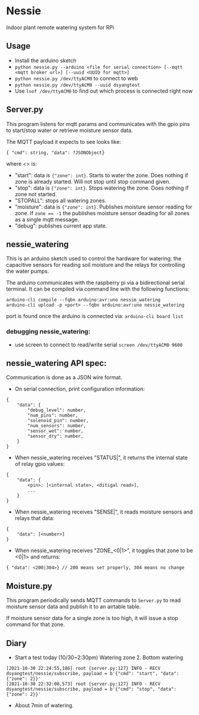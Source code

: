
# Nessie

Indoor plant remote watering system for RPi

## Usage
- Install the arduino sketch
- `python nessie.py --arduino <file for serial connection> [--mqtt <mqtt broker url>] [--uuid <UUID for mqtt>]`
- `python nessie.py /dev/ttyACM0` to connect to web
- `python nessie.py /dev/ttyACM0 --uuid dsyangtest`
- Use `lsof /dev/ttyACM0` to find out which process is connected right now

## Server.py

This program listens for mqtt params and communicates with the gpio pins to start/stop water or retrieve moisture sensor data.

The MQTT payload it expects to see looks like:
```
{ "cmd": string, "data": ?JSONObject}
```
where <> is:
- "start": data is `{"zone": int}`. Starts to water the zone. Does nothing if zone is already started. Will not stop until stop command given.
- "stop": data is `{"zone": int}`. Stops watering the zone. Does nothing if zone not started.
- "STOPALL": stops all watering zones.
- "moisture": data is `{"zone": int}`. Publishes moisture sensor reading for zone. If `zone == -1` the publishes moisture sensor deading for all zones as a single mqtt message.
- "debug": publishes current app state.

## nessie\_watering

This is an arduino sketch used to control the hardware for watering: the capacitive sensors for reading soil moisture and the relays for controlling the water pumps.

The arduino communicates with the raspberry pi via a bidirectional serial terminal. It can be compiled via command line with the following functions:

```
arduino-cli compile --fqbn arduino:avr:uno nessie_watering
arduino-cli upload -p <port> --fqbn arduino:avr:uno nessie_watering
```

port is found once the arduino is connected via:
`arduino-cli board list`

### debugging nessie\_watering:
- use screen to connect to read/write serial
`screen /dev/ttyACM0 9600`

## nessie\_watering API spec:
Communication is done as a JSON wire format.
- On serial connection, print configuration information:
```
{
    "data": {
        "debug_level": number,
        "num_pins": number,
        "solenoid_pin": number,
        "num_sensors": number,
        "sensor_wet": number,
        "sensor_dry": number,
    }
}
```
- When nessie\_watering receives "STATUS|", it returns the internal state of relay gpio values:
```
{
    "data": {
        <pin>: [<internal state>, <ditigal read>],
        ...
    }
}
```
- When nessie\_watering receives "SENSE|", it reads moisture sensors and relays that data:
```
{
    "data": [<number>]
}
```
- When nessie\_watering receives "ZONE<num>_<0|1>", it toggles that zone to be <0|1> and returns:
```
{ "data": <200|304>} // 200 means set properly, 304 means no change
```


## Moisture.py

This program periodically sends MQTT commands to `Server.py` to read moisture sensor data and publish it to an airtable table.

If moisture sensor data for a single zone is too high, it will issue a stop command for that zone.


## Diary
- Start a test today (10/30~2:30pm) Watering zone 2. Bottom watering
```
[2021-10-30 22:24:55,186] root {server.py:127} INFO - RECV dsyangtest/nessie/subscribe, payload = b'{"cmd": "start", "data":{"zone": 2}}'
[2021-10-30 22:32:08,573] root {server.py:127} INFO - RECV dsyangtest/nessie/subscribe, payload = b'{"cmd": "stop", "data":{"zone": 2}}'
```
- About 7min of watering.